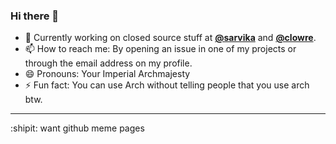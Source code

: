 ### Hi there 👋

<!--
**realbucksavage/realbucksavage** is a ✨ _special_ ✨ repository because its `README.md` (this file) appears on your GitHub profile. -->

- 🔭 Currently working on closed source stuff at **[@sarvika](https://sarvika.com)** and **[@clowre](https://clowre.com)**.
- 📫 How to reach me: By opening an issue in one of my projects or through the email address on my profile.
- 😄 Pronouns: Your Imperial Archmajesty
- ⚡ Fun fact: You can use Arch without telling people that you use arch btw.
<!-- - 👯 I’m looking to collaborate on Go and
- 🤔 I’m looking for help with OpenRGB and C++.
 -->

---

:shipit: want github meme pages

